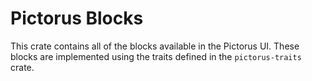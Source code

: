 # Pictorus Blocks

This crate contains all of the blocks available in the Pictorus UI. These blocks are implemented using the traits defined in the `pictorus-traits` crate.
